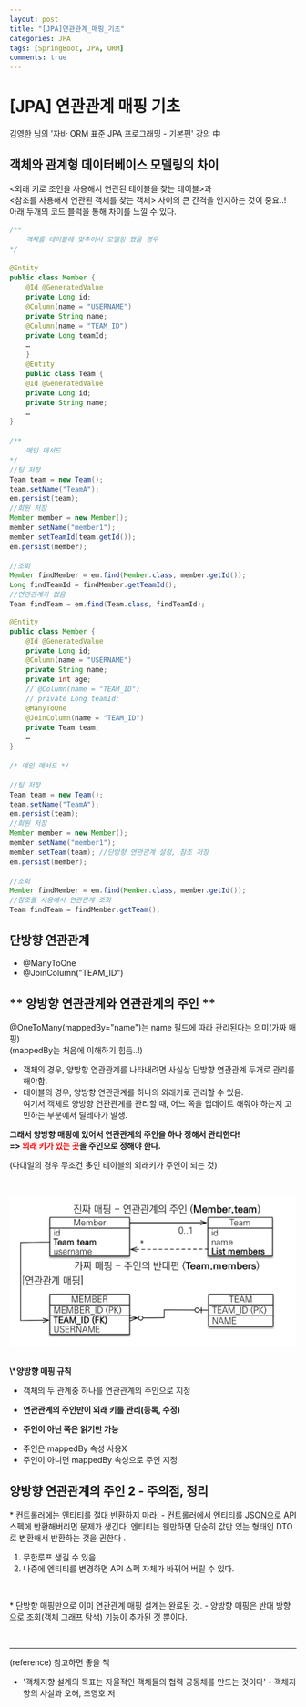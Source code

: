 ```yaml
---
layout: post
title: "[JPA]연관관계_매핑_기초"
categories: JPA
tags: [SpringBoot, JPA, ORM]
comments: true
---
```


# [JPA] 연관관계 매핑 기초

김영한 님의 '자바 ORM 표준 JPA 프로그래밍 - 기본편' 강의 中

## 객체와 관계형 데이터베이스 모델링의 차이

<외래 키로 조인을 사용해서 연관된 테이블을 찾는 테이블>과<br>
<참조를 사용해서 연관된 객체를 찾는 객체> 사이의 큰 간격을 인지하는 것이 중요..!<br>
아래 두개의 코드 블럭을 통해 차이를 느낄 수 있다.

```java
/**
    객체를 테이블에 맞추어서 모델링 했을 경우
*/

@Entity
public class Member {
    @Id @GeneratedValue
    private Long id;
    @Column(name = "USERNAME")
    private String name;
    @Column(name = "TEAM_ID")
    private Long teamId;
    …
    }
    @Entity
    public class Team {
    @Id @GeneratedValue
    private Long id;
    private String name;
    …
}

/**
    메인 메서드
*/
//팀 저장
Team team = new Team();
team.setName("TeamA");
em.persist(team);
//회원 저장
Member member = new Member();
member.setName("member1");
member.setTeamId(team.getId());
em.persist(member);

//조회
Member findMember = em.find(Member.class, member.getId());
Long findTeamId = findMember.getTeamId();
//연관관계가 없음
Team findTeam = em.find(Team.class, findTeamId);

```

```java
@Entity
public class Member {
    @Id @GeneratedValue
    private Long id;
    @Column(name = "USERNAME")
    private String name;
    private int age;
    // @Column(name = "TEAM_ID")
    // private Long teamId;
    @ManyToOne
    @JoinColumn(name = "TEAM_ID")
    private Team team;
    …
}

/* 메인 메서드 */

//팀 저장
Team team = new Team();
team.setName("TeamA");
em.persist(team);
//회원 저장
Member member = new Member();
member.setName("member1");
member.setTeam(team); //단방향 연관관계 설정, 참조 저장
em.persist(member);

//조회
Member findMember = em.find(Member.class, member.getId());
//참조를 사용해서 연관관계 조회
Team findTeam = findMember.getTeam();
```

## 단방향 연관관계

- @ManyToOne
- @JoinColumn("TEAM_ID")

## ** 양방향 연관관계와 연관관계의 주인 **

@OneToMany(mappedBy="name")는 name 필드에 따라 관리된다는 의미(가짜 매핑)<br>
(mappedBy는 처음에 이해하기 힘듬..!)

- 객체의 경우, 양방향 연관관계를 나타내려면 사실상 단방향 연관관계 두개로 관리를 해야함.<br>
- 테이블의 경우, 양방향 연관관계를 하나의 외래키로 관리할 수 있음.<br>
  여기서 객체로 양방향 연관관계를 관리할 때, 어느 쪽을 업데이트 해줘야 하는지 고민하는 부분에서 딜레마가 발생.<br>

<p style="font-weight:bold">그래서 양방향 매핑에 있어서 연관관계의 주인을 하나 정해서 관리한다!<br>
=> <span style="font-weight:bold; color:red">외래 키가 있는 곳</span>을 주인으로 정해야 한다.</p>
(다대일의 경우 무조건 多인 테이블의 외래키가 주인이 되는 것)

<br><br>
<img src="https://github.com/Ting-Kim/Ting-kim.github.io/blob/main/images/owner_of_relationship.PNG?raw=true" style="width:600px"/>
<br><br>

<p style="font-weight:bold">\*양방향 매핑 규칙</p>

- 객체의 두 관계중 하나를 연관관계의 주인으로 지정
- <p style="font-weight:bold">연관관계의 주인만이 외래 키를 관리(등록, 수정)</p>
- <p style="font-weight:bold">주인이 아닌 쪽은 읽기만 가능</p>
- 주인은 mappedBy 속성 사용X
- 주인이 아니면 mappedBy 속성으로 주인 지정

## 양방향 연관관계의 주인 2 - 주의점, 정리

\* 컨트롤러에는 엔티티를 절대 반환하지 마라.
\- 컨트롤러에서 엔티티를 JSON으로 API 스펙에 반환해버리면 문제가 생긴다. 엔티티는 웬만하면 단순히 값만 있는 형태인 DTO로 변환해서 반환하는 것을 권한다 .

1. 무한루프 생길 수 있음.
2. 나중에 엔티티를 변경하면 API 스펙 자체가 바뀌어 버릴 수 있다.

<br>

\* 단방향 매핑만으로 이미 연관관계 매핑 설계는 완료된 것.
\- 양방향 매핑은 반대 방향으로 조회(객체 그래프 탐색) 기능이 추가된 것 뿐이다.

<br>
<hr>

(reference) 참고하면 좋을 책

- '객체지향 설계의 목표는 자율적인 객체들의 협력 공동체를 만드는 것이다' - 객체지향의 사실과 오해, 조영호 저
